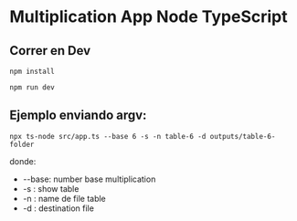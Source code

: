 # Multiplication App Node TypeScript

## Correr en Dev

```
npm install
```

```
npm run dev
```

## Ejemplo enviando argv:

```
npx ts-node src/app.ts --base 6 -s -n table-6 -d outputs/table-6-folder
```

donde:

- --base: number base multiplication
- -s : show table
- -n : name de file table
- -d : destination file
